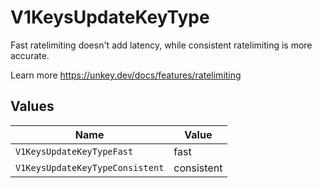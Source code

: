 # V1KeysUpdateKeyType

Fast ratelimiting doesn't add latency, while consistent ratelimiting is more accurate.

Learn more
<https://unkey.dev/docs/features/ratelimiting>


## Values

| Name                            | Value                           |
| ------------------------------- | ------------------------------- |
| `V1KeysUpdateKeyTypeFast`       | fast                            |
| `V1KeysUpdateKeyTypeConsistent` | consistent                      |